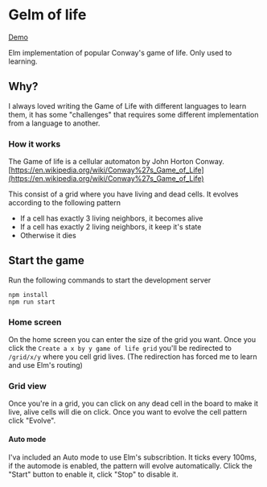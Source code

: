 # Gelm of life

[Demo](https://nicklayb.github.io/gelm-of-life)

Elm implementation of popular Conway's game of life. Only used to learning.

## Why?

I always loved writing the Game of Life with different languages to learn them, it has some "challenges" that requires some different implementation from a language to another.

### How it works

The Game of life is a cellular automaton by John Horton Conway. [https://en.wikipedia.org/wiki/Conway%27s_Game_of_Life](https://en.wikipedia.org/wiki/Conway%27s_Game_of_Life)

This consist of a grid where you have living and dead cells. It evolves according to the following pattern

- If a cell has exactly 3 living neighbors, it becomes alive
- If a cell has exactly 2 living neighbors, it keep it's state
- Otherwise it dies

## Start the game

Run the following commands to start the development server

```
npm install
npm run start
```

### Home screen

On the home screen you can enter the size of the grid you want. Once you click the `Create a x by y game of life grid` you'll be redirected to `/grid/x/y` where you cell grid lives. (The redirection has forced me to learn and use Elm's routing)

### Grid view

Once you're in a grid, you can click on any dead cell in the board to make it live, alive cells will die on click. Once you want to evolve the cell pattern click "Evolve".

#### Auto mode

I'va included an Auto mode to use Elm's subscribtion. It ticks every 100ms, if the automode is enabled, the pattern will evolve automatically. Click the "Start" button to enable it, click "Stop" to disable it.
